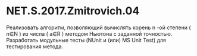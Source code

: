 # NET.S.2017.Zmitrovich.04
Реализовать алгоритм, позволяющий вычислять корень n -ой степени ( n∈N ) из числа ( a∈R ) методом Ньютона с заданной точностью.  Разработать модульные тесты (NUnit и (или) MS Unit Test)  для тестирования метода.

